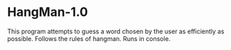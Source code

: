 # HangMan-1.0
This program attempts to guess a word chosen by the user as efficiently as possible.
Follows the rules of hangman. Runs in console.

